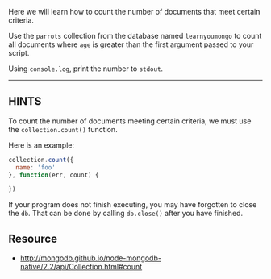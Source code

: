 Here we will learn how to count the number of documents that
meet certain criteria.

Use the `parrots` collection from the database named `learnyoumongo` to
count all documents where `age` is greater than the first argument
passed to your script.

Using `console.log`, print the number to `stdout`.

-----------------------------------------------------------
## HINTS

To count the number of documents meeting certain criteria,
we must use the `collection.count()` function.

Here is an example:

```js
collection.count({
  name: 'foo'
}, function(err, count) {

})
```

If your program does not finish executing, you may have forgotten to
close the `db`. That can be done by calling `db.close()` after you
have finished.

## Resource
* http://mongodb.github.io/node-mongodb-native/2.2/api/Collection.html#count
